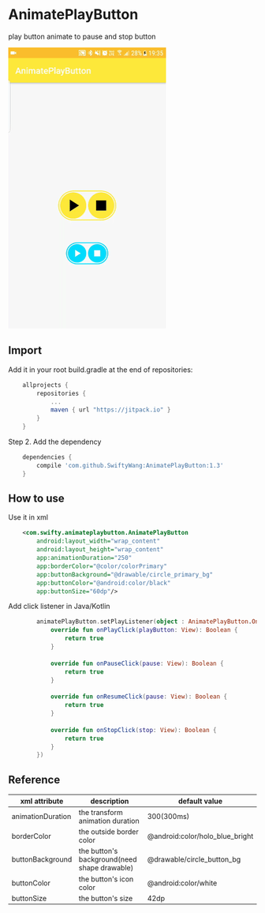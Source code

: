 # AnimatePlayButton
play button animate to pause and stop button

![Demo GIF](demo/demo.gif)

## Import
Add it in your root build.gradle at the end of repositories:
```gradle
	allprojects {
		repositories {
			...
			maven { url "https://jitpack.io" }
		}
	}
```
Step 2. Add the dependency
```gradle
    dependencies {
        compile 'com.github.SwiftyWang:AnimatePlayButton:1.3'
	}
```


## How to use
Use it in xml
```xml
    <com.swifty.animateplaybutton.AnimatePlayButton
        android:layout_width="wrap_content"
        android:layout_height="wrap_content"
        app:animationDuration="250"
        app:borderColor="@color/colorPrimary"
        app:buttonBackground="@drawable/circle_primary_bg"
        app:buttonColor="@android:color/black"
        app:buttonSize="60dp"/>

```
Add click listener in Java/Kotlin
```kotlin
        animatePlayButton.setPlayListener(object : AnimatePlayButton.OnButtonsListener {
            override fun onPlayClick(playButton: View): Boolean {
                return true
            }

            override fun onPauseClick(pause: View): Boolean {
                return true
            }

            override fun onResumeClick(pause: View): Boolean {
                return true
            }

            override fun onStopClick(stop: View): Boolean {
                return true
            }
        })
```

## Reference
| xml attribute     | description                                  | default value                   |
|-------------------|----------------------------------------------|---------------------------------|
| animationDuration | the transform animation duration             | 300(300ms)                      |
| borderColor       | the outside border color                     | @android:color/holo_blue_bright |
| buttonBackground  | the button's background(need shape drawable) | @drawable/circle_button_bg      |
| buttonColor       | the button's icon color                      | @android:color/white            |
| buttonSize        | the button's size                            | 42dp                            |
